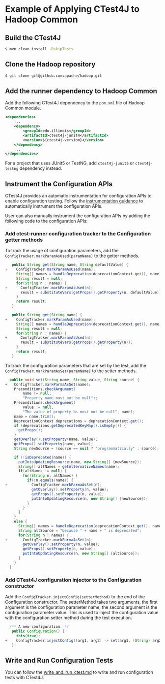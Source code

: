 # Example of Applying CTest4J to Hadoop Common

## Build the CTest4J

```bash
$ mvn clean install -DskipTests
```

## Clone the Hadoop repository

```bash
$ git clone git@github.com:apache/hadoop.git
```

## Add the runner dependency to Hadoop Common
Add the following CTest4J dependency to the `pom.xml` file of Hadoop Common module.

```xml
<dependencies>
    ...
    <dependency>
        <groupId>edu.illinois</groupId>
        <artifactId>ctest4j-junit4</artifactId>
        <version>${ctest4j-version}</version>
    </dependency>
    ...
</dependencies>
```
For a project that uses JUnit5 or TestNG, add `ctest4j-junit5` or `ctest4j-testng` dependency instead.

## Instrument the Configuration APIs
CTest4J provides an automatic instrumentation for configuration APIs to enable configuration testing.
Follow the [instrumentation guidance](Instrumentation.md) to automatically instrument the configuration APIs.

User can also manually instrument the configuration APIs by adding the following code to the configuration APIs:
### Add ctest-runner configuration tracker to the Configuration getter methods
To track the usage of configuration parameters, add the `ConfigTracker.markParamAsUsed(paramName)` to the getter methods.
```java
   public String get(String name, String defaultValue) {
+    ConfigTracker.markParamAsUsed(name);     
     String[] names = handleDeprecation(deprecationContext.get(), name);
     String result = null;
     for(String n : names) {
+      ConfigTracker.markParamAsUsed(n);
       result = substituteVars(getProps().getProperty(n, defaultValue));
     }
     return result;
   }

   public String get(String name) {
+    ConfigTracker.markParamAsUsed(name);
     String[] names = handleDeprecation(deprecationContext.get(), name);
     String result = null;
     for(String n : names) {
+      ConfigTracker.markParamAsUsed(n);
       result = substituteVars(getProps().getProperty(n));
     }
     return result;
   }
```
To track the configuration parameters that are set by the test, add the `ConfigTracker.markParamAsSet(paramName)` to the setter methods.
```java
  public void set(String name, String value, String source) {
+   ConfigTracker.markParmaAsSet(name);
    Preconditions.checkArgument(
        name != null,
        "Property name must not be null");
    Preconditions.checkArgument(
        value != null,
        "The value of property %s must not be null", name);
    name = name.trim();
    DeprecationContext deprecations = deprecationContext.get();
    if (deprecations.getDeprecatedKeyMap().isEmpty()) {
      getProps();
    }
    getOverlay().setProperty(name, value);
    getProps().setProperty(name, value);
    String newSource = (source == null ? "programmatically" : source);

    if (!isDeprecated(name)) {
      putIntoUpdatingResource(name, new String[] {newSource});
      String[] altNames = getAlternativeNames(name);
      if(altNames != null) {
        for(String n: altNames) {
          if(!n.equals(name)) {
+           ConfigTracker.markParmaAsSet(n);
            getOverlay().setProperty(n, value);
            getProps().setProperty(n, value);
            putIntoUpdatingResource(n, new String[] {newSource});
          }
        }
      }
    }
    else {
      String[] names = handleDeprecation(deprecationContext.get(), name);
      String altSource = "because " + name + " is deprecated";
      for(String n : names) {
+       ConfigTracker.markParmaAsSet(n);
        getOverlay().setProperty(n, value);
        getProps().setProperty(n, value);
        putIntoUpdatingResource(n, new String[] {altSource});
      }
    }
  }
```

### Add CTest4J configuration injector to the Configuration constructor
Add the `ConfigTracker.injectConfig(setterMethod)` to the end of the Configuration constructor.
The setterMethod takes two arguments, the first argument is the configuration parameter name, the second argument is the configuration parameter value.
This is used to inject the configuration value with the configuration setter method during the test execution.
```java
  /** A new configuration. */
   public Configuration() {
     this(true);
+    ConfigTracker.injectConfig((arg1, arg2) -> set(arg1, (String) arg2));
   }
```

## Write and Run Configuration Tests
You can follow the [write_and_run_ctest.md](write_and_run_ctest.md) to write and run configuration tests with CTest4J.